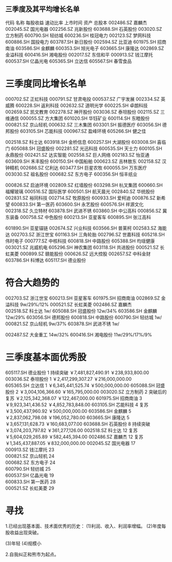
## 三季度及其平均增长名单
代码       名称      每股收益  速动比率  上市时间  资产 总股本 
002486.SZ	嘉麟杰
002045.SZ	国光电器
002256.SZ	兆新股份
603688.SH	石英股份
003020.SZ	立方制药
600790.SH	轻纺城
600236.SH	桂冠电力
002123.SZ	梦网科技
600886.SH	国投电力
603787.SH	新日股份
002594.SZ	比亚迪
601975.SH	招商南油
603586.SH	金麒麟
600353.SH	旭光电子
603665.SH	康隆达
002869.SZ	金溢科技
600416.SH	湘电股份
002017.SZ	东信和平
000913.SZ	钱江摩托
600537.SH	亿晶光电
605365.SH	立达信
605567.SH	春雪食品

# 三季度同比增长名单
000702.SZ	正虹科技
000791.SZ	甘肃电投
000537.SZ	广宇发展
002334.SZ	英威腾
600228.SH	返利科技
002632.SZ	道明光学
600225.SH	卓朗科技
002659.SZ	凯文教育
002278.SZ	神开股份
003036.SZ	泰坦股份
002115.SZ	三维通信
000055.SZ	方大集团
601020.SH	华钰矿业
600114.SH	东睦股份
000821.SZ	京山轻机
000632.SZ	三木集团
603301.SH	振德医疗
603056.SH	德邦股份
603105.SH	芯能科技
000967.SZ	盈峰环境
605266.SH	健之佳

002518.SZ	科士达
603918.SH	金桥信息
600257.SH	大湖股份
603008.SH	喜临门
605088.SH	冠盛股份
002281.SZ	光迅科技
600535.SH	天士力
600105.SH	永鼎股份
002421.SZ	达实智能
002558.SZ	巨人网络
002183.SZ	怡亚通
603609.SH	禾丰股份
600150.SH	中国船舶
000623.SZ	吉林敖东
002158.SZ	汉钟精机
002686.SZ	亿利达
603477.SH	巨星农牧
600055.SH	万东医疗
003030.SZ	祖名股份
000682.SZ	东方电子
600356.SH	恒丰纸业

000826.SZ	启迪环境
002809.SZ	红墙股份
603298.SH	杭叉集团
600660.SH	福耀玻璃
000516.SZ	国际医学
600501.SH	航天晨光
002840.SZ	华统股份
002831.SZ	裕同科技
002714.SZ	牧原股份
600933.SH	爱柯迪
000876.SZ	新希望
600833.SH	第一医药
603600.SH	永艺股份
600576.SH	祥源文化
002318.SZ	久立特材
603878.SH	武进不锈
603860.SH	中公高科
000856.SZ	冀东装备
000758.SZ	中色股份
600213.SH	亚星客车
600895.SH	张江高科

601890.SH	亚星锚链
002674.SZ	兴业科技
603566.SH	普莱柯
002583.SZ	海能达
002703.SZ	浙江世宝
601163.SH	三角轮胎
002796.SZ	世嘉科技
605218.SH	伟时电子
000777.SZ	中核科技
600818.SH	中路股份
605388.SH	均瑶健康
003021.SZ	兆威机电
605296.SH	神农集团
603118.SH	共进股份
000521.SZ	长虹美菱
000899.SZ	赣能股份
000626.SZ	远大控股
002657.SZ	中科金财
603786.SH	科博达
605117.SH	德业股份

# 符合大趋势的
002703.SZ	浙江世宝
600213.SH	亚星客车
601975.SH	招商南油
002869.SZ	金溢科技    9w/29%/12% 
000521.SZ	长虹美菱
002486.SZ	嘉麟杰      
002518.SZ	科士达      1w/
605088.SH	冠盛股份    12w/34%
603586.SH	金麒麟      12w/29%
603056.SH	德邦股份
600818.SH	中路股份
600790.SH	轻纺城      1w/
000821.SZ	京山轻机    9w/37%
603878.SH	武进不锈    1w/

002487.SZ	大金重工    14w/32%
600416.SH	湘电股份    11w/29%/17%/9%

# 三季度基本面优秀股
605117.SH  德业股份  1   持续突破      ￥7,481,827,490.91  ￥238,933,800.00 
003036.SZ  泰坦股份  1                 ￥2,417,299,307.27  ￥216,000,000.00    
605365.SH  立达信    1                 ￥6,345,441,525.74  ￥500,000,000.00 
605088.SH  冠盛股份  2                 ￥3,004,106,366.60  ￥165,795,000.00 
003020.SZ  立方制药  2   突破后的复苏  ￥2,125,342,368.07  ￥122,467,000.00 
601975.SH  招商南油  3                 ￥9,923,341,436.52  ￥4,852,783,848.00
603105.SH  芯能科技  4   复苏          ￥3,500,437,960.92  ￥500,000,000.00 
603586.SH  金麒麟    5                 ￥2,837,062,798.08  ￥196,052,780.00 
603665.SH  康隆达    5                 ￥3,657,131,628.73  ￥160,683,077.00
603688.SH  石英股份  8  持续突破       ￥3,074,203,797.82  ￥361,277,126.00 
002518.SZ  科士达    12 复苏           ￥5,604,029,265.89  ￥582,445,394.00 
002486.SZ  嘉麟杰    12 复苏           ￥1,345,437,887.05  ￥832,000,000.00
002045.SZ  国光电器  17     
000913.SZ  钱江摩托  23     
000821.SZ  京山轻机  24     
000682.SZ  东方电子  24     
600790.SH  轻纺城    25      
600537.SH  亿晶光电  19    
600833.SH  第一医药  28   
000521.SZ  长虹美菱  29   

# 寻找
1.已经出现基本面、技术面优秀的历史：
  (1)利润、收入、利润率增幅。
  (2)年度每股收益出现突破。

  (3)年轻
  (4)规模小

2.自我纠正和熊市为起点。

